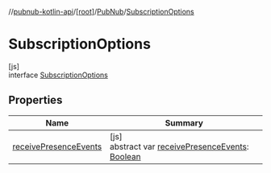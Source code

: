 //[pubnub-kotlin-api](../../../../index.md)/[[root]](../../index.md)/[PubNub](../index.md)/[SubscriptionOptions](index.md)

# SubscriptionOptions

[js]\
interface [SubscriptionOptions](index.md)

## Properties

| Name | Summary |
|---|---|
| [receivePresenceEvents](receive-presence-events.md) | [js]<br>abstract var [receivePresenceEvents](receive-presence-events.md): [Boolean](https://kotlinlang.org/api/core/kotlin-stdlib/kotlin/-boolean/index.html) |
